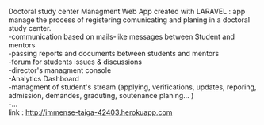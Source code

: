 Doctoral study center Managment Web App created with LARAVEL : app manage the process of registering comunicating and planing in a doctoral study center.<br />
    -communication based on mails-like messages between Student and mentors<br />
    -passing reports and documents between students and mentors<br />
    -forum for students issues & discussions<br />
    -director's managment console<br />
    -Analytics Dashboard<br />
    -managment of student's stream (applying, verifications, updates, reporing, admission, demandes, graduting, soutenance planing... )<br />
    -...<br />
link : http://immense-taiga-42403.herokuapp.com
